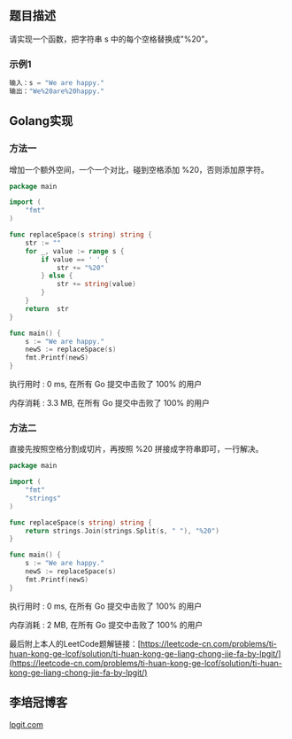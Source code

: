 ## 题目描述

请实现一个函数，把字符串 s 中的每个空格替换成"%20"。

### 示例1

```go
输入：s = "We are happy."
输出："We%20are%20happy."
```

## Golang实现

### 方法一

增加一个额外空间，一个一个对比，碰到空格添加 %20，否则添加原字符。

```go
package main

import (
	"fmt"
)

func replaceSpace(s string) string {
	str := ""
	for _, value := range s {
		if value == ' ' {
			str += "%20"
		} else {
			str += string(value)
		}
	}
	return  str
}

func main() {
	s := "We are happy."
	newS := replaceSpace(s)
	fmt.Printf(newS)
}
```

执行用时 : 0 ms, 在所有 Go 提交中击败了 100% 的用户

内存消耗 : 3.3 MB, 在所有 Go 提交中击败了 100% 的用户

### 方法二

直接先按照空格分割成切片，再按照 %20 拼接成字符串即可，一行解决。

```go
package main

import (
	"fmt"
	"strings"
)

func replaceSpace(s string) string {
	return strings.Join(strings.Split(s, " "), "%20")
}

func main() {
	s := "We are happy."
	newS := replaceSpace(s)
	fmt.Printf(newS)
}
```

执行用时 : 0 ms, 在所有 Go 提交中击败了 100% 的用户

内存消耗 : 2 MB, 在所有 Go 提交中击败了 100% 的用户

最后附上本人的LeetCode题解链接：[https://leetcode-cn.com/problems/ti-huan-kong-ge-lcof/solution/ti-huan-kong-ge-liang-chong-jie-fa-by-lpgit/](https://leetcode-cn.com/problems/ti-huan-kong-ge-lcof/solution/ti-huan-kong-ge-liang-chong-jie-fa-by-lpgit/)

## 李培冠博客

[lpgit.com](https://lpgit.com)

